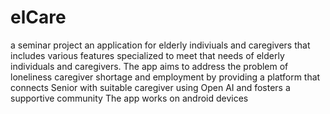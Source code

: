 # elCare
a seminar project 
an application for elderly indiviuals and caregivers that includes various features specialized to meet that needs of elderly individuals and caregivers. 
The app aims to address the problem of loneliness caregiver shortage and employment by providing a platform that connects
Senior with suitable caregiver using Open AI and fosters a supportive community
The app works on android devices 

